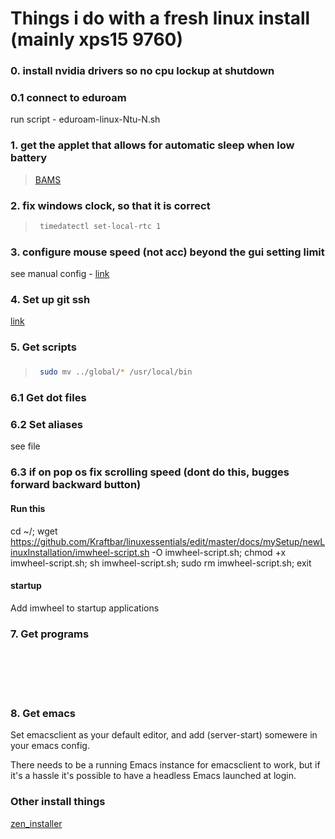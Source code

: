 # Things i do with a fresh linux install (mainly xps15 9760)



### 0. install nvidia drivers so no cpu lockup at shutdown

### 0.1 connect to eduroam
run script - eduroam-linux-Ntu-N.sh

### 1. get the applet that allows for automatic sleep when low battery
>  [BAMS](https://cinnamon-spices.linuxmint.com/applets/view/255)      

### 2. fix windows clock, so that it is correct
>   ```sh
>    timedatectl set-local-rtc 1
>   ```
### 3. configure mouse speed (not acc) beyond the gui setting limit
see manual  config - [link](trackpad.md)        


### 4. Set up git ssh
[link](shh_git.md)

### 5. Get scripts
###
>   ```sh
>    sudo mv ../global/* /usr/local/bin
>   ```

### 6.1 Get dot files

### 6.2 Set aliases
see file

### 6.3 if on pop os fix scrolling speed    (dont do this, bugges forward backward button)
#### Run this
cd ~/; wget https://github.com/Kraftbar/linuxessentials/edit/master/docs/mySetup/newLinuxInstallation/imwheel-script.sh -O imwheel-script.sh; chmod +x imwheel-script.sh; sh imwheel-script.sh; sudo rm imwheel-script.sh; exit
#### startup
Add imwheel to startup applications

### 7. Get programs

<br>
<br>
<br>
<br>


### 8. Get emacs        

Set emacsclient as your default editor, and add (server-start) somewere in your emacs config.

There needs to be a running Emacs instance for emacsclient to work, but if it's a hassle it's possible to have a headless Emacs launched at login.

### Other install things
[zen_installer](https://github.com/spookykidmm/zen_installer)      

